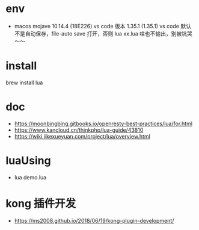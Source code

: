 # env
- macos mojave 10.14.4 (18E226)
vs code 版本 1.35.1 (1.35.1) 
vs code 默认不是自动保存，file-auto save 打开，否则 lua xx.lua 啥也不输出，别被坑哭～～

# install
brew install lua

# doc
- https://moonbingbing.gitbooks.io/openresty-best-practices/lua/for.html
- https://www.kancloud.cn/thinkphp/lua-guide/43810
- https://wiki.jikexueyuan.com/project/lua/overview.html

# luaUsing
- lua demo.lua

# kong 插件开发
- https://ms2008.github.io/2018/06/19/kong-plugin-development/

